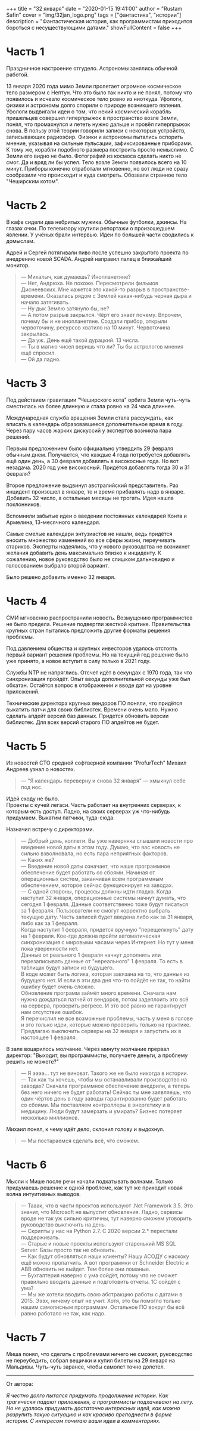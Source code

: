 +++
title = "32 января"
date = "2020-01-15 19:41:00"
author = "Rustam Safin"
cover = "img/32jan_logo.png"
tags = ["фантастика", "истории"]
description = "Фантастическая история, как программистам приходится бороться с несуществующими датами."
showFullContent = false
+++

Часть 1
=======

Праздничное настроение отгудело. Астрономы занялись обычной работой.

  

13 января 2020 года мимо Земли пролетает огромное космическое тело размером с Нептун. Что это было так никто и не понял, потому что появилось и исчезло космическое тело ровно из ниоткуда. Уфологи, физики и астрономы долго спорили о природе возникшего явления. Уфологи выдвигали идеи о том, что некий космический корабль пришельцев совершил гиперпрыжок в пространство возле Земли, понял, что промахнулся и лететь нужно дальше и провёл гиперпрыжок снова. В пользу этой теории говорили записи с некоторых устройств, записывающих радиоэфир. Физики и астрономы пытались оспорить мнение, указывая на сильные пульсации, зафиксированные приборами. К тому же, корабли подобного размера построить просто немыслимо. С Земли его видно не было. Фотографий из космоса сделать никто не смог. Да и вряд ли бы успел. Тело возле Земли появилось всего на 10 минут. Приборы конечно отработали мгновенно, но вот люди не сразу сообразили что происходит и куда смотреть. Обозвали странное тело "Чеширским котом".

  

Часть 2
=======

В кафе сидели два небритых мужика. Обычные футболки, джинсы. На глазах очки. По телевизору крутили репортажи о произошедшем явлении. У учёных брали интервью. Идеи по большей части сводились к домыслам.

Адрей и Сергей потягивали пиво после успешно закрытого проекта по внедрению новой SCADA. Андрей направил палец в ближайший монитор.
  

> — Михалыч, как думаешь? Инопланетяне?  
> — Нет, Андрюха. Не похоже. Пересмотрели фильмов Диснеевских. Мне кажется это какой-то разрыв в пространстве-времени. Оказалась рядом с Землей какая-нибудь черная дыра и начало затягивать.  
> — Ну дык Землю затянуло бы, не?  
> — А потом разрыв закрылся. Чёрт его знает почему. Впрочем, почему бы и не инопланетяне. Создали прибор, открыли червоточину, ресурсов хватило на 10 минут. Червоточина закрылась.  
> — Да уж. День ещё такой дурацкий. 13 числа.  
> — Ты в магию чисел веришь что ли? Ты бы астрологов мнения ещё спросил.  
> — Ой да ладно.

  

Часть 3
=======
 

Под действием гравитации "Чеширского кота" орбита Земли чуть-чуть сместилась на более длинную и стала ровно на 24 часа длиннее.
 
Международная служба вращения Земли стала рассуждать, как вписать в календарь образовавшееся дополнительное время в году. Через пару часов жарких дискуссий у экспертов возникла пара решений.

Первым предложением было официально утвердить 29 февраля обычным днем. Получается, что каждые 4 года потребуется добавлять ещё один день, а 30 февраля добавлять в високосные года. Но вот незадача. 2020 год уже високосный. Придётся добавлять тогда 30 и 31 февраля?

Второе предложение выдвинул австралийский представитель. Раз инцидент произошел в январе, то и время прибавлять надо в январе. Добавить 32 число, а остальные месяцы не трогать. Идея нашла поклонников.

Вспомнили забытые идеи о введении постоянных календарей Конта и Армелина, 13-месячного календаря.

Самые смелые календари энтузиастов не нашли, ведь придётся вносить множество изменений во все сферы жизни, переучивать стариков. Эксперты надеялись, что у нового руководства не возникнет желания добавить день максимально близко к инциденту. К сожалению, новое руководство было не слишком дальновидно и голосованием выбрало второй вариант.

Было решено добавить именно 32 января.

Часть 4
=======

СМИ мгновенно распространили новость. Возмущению программистов не было предела. Решение подвергли жесткой критике. Правительства крупных стран пытались предложить другие форматы решения проблемы.

Под давлением общества и крупных инвесторов удалось отстоять первый вариант решения проблемы. Но на текущий год решение было уже принято, а новое вступит в силу только в 2021 году.

Службы NTP не напряглись. Отсчет идёт в секундах с 1970 года, так что синхронизация пройдёт. Опыт ввода дополнительной секунды уже был обкатан. Остаётся вопрос в отображении и вводе дат на уровне приложений.

Технические директора крупных вендоров ПО поняли, что придётся выкатить патчи для своих библиотек. Времени очень мало. Нужно сделать апдейт версий баз данных. Придется обновить версии библиотек. Для всех версий старого ПО апдейтов не будет.

  

Часть 5
=======

Из новостей CTO средней софтверной компании "ProfurTech" Михаил Андреев узнал о новостях.

> — "Я календарь переверну и снова 32 января" — хмыкнул себе под нос.

Идей сходу не было.  
Проекты с кучей легаси. Часть работает на внутренних серверах, к которым есть доступ. Ладно, на своих серверах уж что-нибудь придумаем. Выкатим патчики, туда-сюда.

Назначил встречу с директорами.

> — Добрый день, коллеги. Вы уже наверняка слышали новости про введение новой даты в этом году. Думаю, что вас новость не сильно взволновала, но есть пара неприятных факторов.  
> — Каких же?  
> — Введение новой даты означает, что наше программное обеспечение будет работать со сбоями. Начиная от операционных систем, заканчивая всем программным обеспечением, которое сейчас функционирует на заводах.  
> — С одной стороны, процессы должны идти гладко. Когда наступит 32 января, операционные системы начнут думать, что сегодня 1 февраля. Данные соответственно тоже будут писаться за 1 февраля. Пользователи не смогут корректно выбрать текущую дату. Часть записей будет введена либо как за 31 января, либо как за 1 февраля.  
> Когда наступит 1 февраля, придется вручную "перещелкнуть" дату на 1 февраля. Кое-где должна пройти автоматическая синхронизация с мировыми часами через Интернет. Но тут у меня пока уверенности нет.  
> Данные от реального 1 февраля начнут дополнять или перезаписывать данные от "нереального" 1 февраля. То есть в таблицах будут записи из будущего.  
> В коде может быть логика, которая завязана на то, что данных из будущего нет. И если в эти два дня что-то пойдёт не так, то найти ошибку будет очень сложно.  
> Обновление программ займёт много времени. Сначала нам нужно дождаться патчей от вендоров, потом задеплоить это всё на сервера, проверить регресс. И это всё равно не гарантирует нам отсутствие ошибок.  
> Я перечислил не все возможные проблемы, часть у меня в голове и это только идеи, которые можно проверить только на практике. Предлагаю выключить серверы на 32 января и запустить их в настоящее 1 февраля.

В зале воцарилось молчание. Через минуту молчание прервал директор: "Выходит, вы программисты, получаете деньги, а проблему решить не можете?"

> — Я ээээ… тут не виноват. Такого же не было никогда в истории.  
> — Так как ты хочешь, чтобы мы останавливали производство на заводах? Сначала программное обеспечение внедрили, а теперь без него ничего не будет работать! Сейчас ты мне заявляешь, что один чёртов день в году заводы гарантированно будет работать со сбоями. Мы поставляем контроллеры в энергетику и в медицину. Люди будут замерзать и умирать? Бизнес потеряет несколько миллионов.

Михаил понял, к чему идёт дело, склонил голову и выдохнул.

> — Мы постараемся сделать всё, что сможем.


Часть 6
=======

  
Мысли к Мише после речи начали подкатывать волнами. Только придумаешь решение к одной проблеме, как тут же приходит новая волна интуитивных выводов.

  
> — Тааак, что в части проектов используют .Net Framework 3.5. Это значит, что Microsoft не выпустит обновления. Ладно, сервисы вроде не так уж сильно критичны, тут наверно сможем уговорить руководство выключить на день.  
> — Скрипты у нас на Python 2.7. С 2020 версии 2.\* перестали поддерживать.  
> — Старые и новые проекты используют старенький MS SQL Server. Базы просто так не обновить.  
> — Как будут обновляться наши клиенты? Нашу АСОДУ с наскоку ещё можно пропатчить. А вот программки от Schneider Electric и ABB обновить не выйдет. Тем более они ломаные.  
> — Бухгалтерия наверно с ума сойдёт, потому что не сможет правильно вводить данные и подготовить отчеты. 1С сойдёт с ума?  
> — Мы же хотели вводить свою абстракцию работы с датами в 2015. Эээх, ничему опыт не учит. Хотя, это бы помогло только нашим самописным программам. Остальное ПО вокруг бы всё равно работало не так, как надо.

  

Часть 7
=======

  

Миша понял, что сделать с проблемами ничего не сможет, руководство не переубедить, собрал вещички и купил билеты на 29 января на Мальдивы. Чуть-чуть заранее, чтобы самолет точно долетел.
 
* * *

От автора:

_Я честно долго пытался придумать продолжение истории. Как трагически падают приложения, а программисты подхачивают на лету. Но не удалось придумать достаточно интересных идей, как можно разрулить такую ситуацию и как красиво преподнести в форме истории. С интересом почитаю ваши идеи в комментариях._